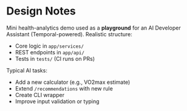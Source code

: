 # Design Notes

Mini health-analytics demo used as a **playground** for an AI Developer Assistant
(Temporal-powered). Realistic structure:
- Core logic in `app/services/`
- REST endpoints in `app/api/`
- Tests in `tests/` (CI runs on PRs)

Typical AI tasks:
- Add a new calculator (e.g., VO2max estimate)
- Extend `/recommendations` with new rule
- Create CLI wrapper
- Improve input validation or typing
